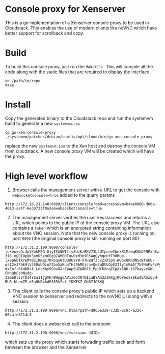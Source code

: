 # Console proxy for Xenserver

This is a go implementation of a Xenserver console proxy to be used
in Cloudstack. This enables the use of modern clients like noVNC
which have better support for scrollback and copy.

# Build

To build this console proxy, just run the `Makefile`. This will compile all the
code along with the static files that are required to display the interface


```
cd /path/to/repo
make
```

# Install

Copy the generated binary to the Cloudstack repo and run the systemvm build to generate a new `systemvm.iso`


```
cp go-xen-console-proxy ./systemvm/patches/debian/config/opt/cloud/bin/go-xen-console-proxy
```

replace the new `systemvm.iso` to the Xen host and destroy the console VM from cloudstack. A new console proxy VM will be 
created which will have the proxy.


# High level workflow

1. Browser calls the management server with a URL to get the console with `websocketconsole=true` added to the query params

```
http://172.16.21.148:8080/client/console?cmd=access&vm=b4ee0960-d60a-4013-a24f-6e30733f0a2e&websocketconsole=true
```

2. The management server verifies the user keys/access and returns a URL which points to the public IP of the console proxy VM. 
The URL also contains a `token` which is an encrypted string containing information about the VNC session. Note that the new console
proxy is running on port `9090` (the original console proxy is still running on port 80)

```
http://172.31.2.190:9090/console?token=cDiJpVXbkMSG_GiyISA5WIfiy8UzKzRKV73b4UIpnneIbexXtMzwqKUkQ9NPxh6zivm6Eja29EuQCBq-3I6_oQ0IOpQK3amD5xo6BgBZAM0OTow0zd3e9R5AqQyhqoHYTR0bUe-lxap6bTXrEMY01IKmqc7Kkbqo6tUUdU9Y9-X7HBQfJcvZxA5pX-WQ5c8KRdN5cBfekU-os12vJFbk9lV36DqUQioF2bo5xKu4YHJ0AMUjcavQw3uDUbOpE2Ily1mRm5f7h9HnFyFvVy9Ob5EBOpSxz2KD796r77-dxEofr6f4bBtf_LncKAy9GhaGXrZpWp6UZA0b75_PpUYKXnqZCpXx5Q6-i37kayzeXW-FNnQDCzbNydg-32mbDls2fD14s6a11jgVHrBWpgCAV1z0CX8TWILaBYAm2Z3KRgjKOYeoSs6kwdVASzqvH-RU8-hLem7P_d5u8bB4kdR385k2st-YDMTKZ_ON07JO6KQ
```

3. The client calls the console proxy's public IP which sets up a backend VNC session to xenserver and redirects to the noVNC UI along with a session.

```
http://172.31.2.190:9090/vnc.html?path=d965e329-c32b-2c9c-a33c-66cafe6214c3
```

4. The client does a webscoket call to the endpoint 

```
http://172.31.2.190:9090/vnc/<session UUID>
```

which sets up the proxy which starts forwading traffic back and forth between the browser and the Xenserver
